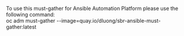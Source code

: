 To use this must-gather for Ansible Automation Platform please use the following command:  
oc adm must-gather --image=quay.io/dluong/sbr-ansible-must-gather:latest
